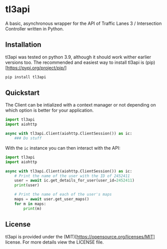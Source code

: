 # tl3api

A basic, asynchronous wrapper for the API of Traffic Lanes 3 / Intersection Controller written in Python.

## Installation

tl3api was tested on python 3.9, although it should work wither earlier versions too. The recommended and easiest way to install tl3api is (pip)[https://pypi.org/project/pip/]
```sh
pip install tl3api
```

## Quickstart
The Client can be intialized with a context manager or not depending on which option is better for your application.
```py
import tl3api
import aiohttp

async with tl3api.Client(aiohttp.ClientSession()) as ic:
    ### Do stuff
```
With the `ic` instance you can then interact with the API:
```py
import tl3api
import aiohttp

async with tl3api.Client(aiohttp.ClientSession()) as ic:
    # Print the name of the user with the ID of 2452411
    user = await ic.get_details_for_user(user_id=2452411)
    print(user)

    # Print the name of each of the user's maps
    maps = await user.get_user_maps()
    for m in maps:
        print(m)
```

## License
tl3api is provided under the (MIT)[https://opensource.org/licenses/MIT] license. For more details view the LICENSE file.